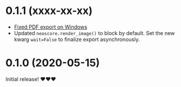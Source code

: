 # 0.1.1 (xxxx-xx-xx)

- [Fixed PDF export on Windows](https://github.com/DigiScore/neoscore/issues/37)
- Updated `neoscore.render_image()` to block by default. Set the new kwarg `wait=False` to finalize export asynchronously.

# 0.1.0 (2020-05-15)

Initial release! ❤️❤️❤️
